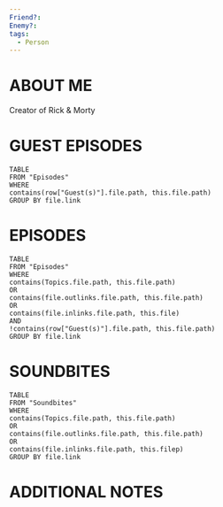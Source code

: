 ```yaml
---
Friend?: 
Enemy?: 
tags:
  - Person
---
```

# ABOUT ME
Creator of Rick & Morty

# GUEST EPISODES
``` dataview
TABLE
FROM "Episodes"
WHERE
contains(row["Guest(s)"].file.path, this.file.path) 
GROUP BY file.link
```

# EPISODES
``` dataview
TABLE
FROM "Episodes"
WHERE 
contains(Topics.file.path, this.file.path) 
OR 
contains(file.outlinks.file.path, this.file.path)
OR
contains(file.inlinks.file.path, this.file)
AND
!contains(row["Guest(s)"].file.path, this.file.path) 
GROUP BY file.link
```

# SOUNDBITES
``` dataview
TABLE
FROM "Soundbites"
WHERE 
contains(Topics.file.path, this.file.path) 
OR 
contains(file.outlinks.file.path, this.file.path)
OR
contains(file.inlinks.file.path, this.filep)
GROUP BY file.link
```

# ADDITIONAL NOTES
